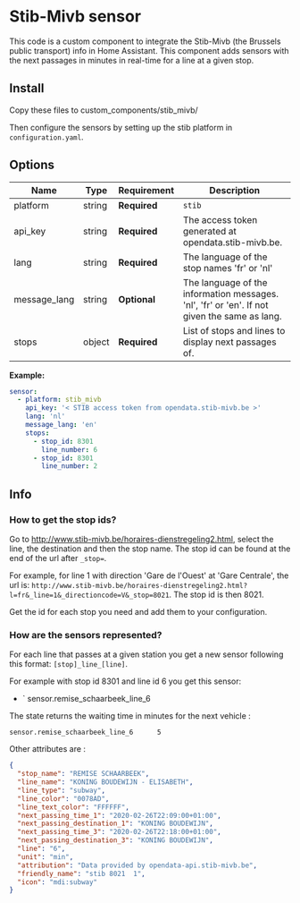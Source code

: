 # Stib-Mivb sensor
This code is a custom component to integrate the Stib-Mivb (the Brussels public transport) info in Home Assistant.
This component adds sensors with the next passages in minutes in real-time for a line at a given stop.

## Install

Copy these files to custom_components/stib_mivb/

Then configure the sensors by setting up the stib platform in `configuration.yaml`.

## Options

| Name | Type | Requirement | Description
| ---- | ---- | ------- | -----------
| platform | string | **Required** | `stib`
| api_key | string | **Required** | The access token generated at opendata.stib-mivb.be.
| lang | string | **Required** | The language of the stop names 'fr' or 'nl'
| message_lang | string | **Optional** | The language of the information messages. 'nl', 'fr' or 'en'. If not given the same as lang.
| stops | object | **Required** | List of stops and lines to display next passages of.

**Example:**

```yaml
sensor:
  - platform: stib_mivb   
    api_key: '< STIB access token from opendata.stib-mivb.be >'
    lang: 'nl'   
    message_lang: 'en'   
    stops:
      - stop_id: 8301
        line_number: 6
      - stop_id: 8301
        line_number: 2

```

## Info
### How to get the stop ids?

Go to http://www.stib-mivb.be/horaires-dienstregeling2.html, select the line, the destination and then the stop name.
The stop id can be found at the end of the url after `_stop=`.

For example, for line 1 with direction 'Gare de l'Ouest' at 'Gare Centrale', the url is: `http://www.stib-mivb.be/horaires-dienstregeling2.html?l=fr&_line=1&_directioncode=V&_stop=8021`.
The stop id is then 8021.

Get the id for each stop you need and add them to your configuration.

### How are the sensors represented?

For each line that passes at a given station you get a new sensor following this format: `[stop]_line_[line]`.

For example with stop id 8301 and line id 6 you get this sensor:
- ` sensor.remise_schaarbeek_line_6

The state returns the waiting time in minutes for the next vehicle : 

```text
sensor.remise_schaarbeek_line_6      5
```

Other attributes are :
```json
{
  "stop_name": "REMISE SCHAARBEEK",
  "line_name": "KONING BOUDEWIJN - ELISABETH",
  "line_type": "subway",
  "line_color": "0078AD",
  "line_text_color": "FFFFFF",
  "next_passing_time_1": "2020-02-26T22:09:00+01:00",
  "next_passing_destination_1": "KONING BOUDEWIJN",
  "next_passing_time_3": "2020-02-26T22:18:00+01:00",
  "next_passing_destination_3": "KONING BOUDEWIJN",
  "line": "6",
  "unit": "min",
  "attribution": "Data provided by opendata-api.stib-mivb.be",
  "friendly_name": "stib 8021  1",
  "icon": "mdi:subway"
}
```



